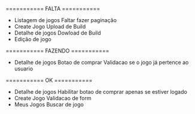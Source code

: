 =========== FALTA ===========
- Listagem de jogos
  Faltar fazer paginação
- Create Jogo
  Upload de Build
- Detalhe de jogos
  Dowload de Build
- Edição de jogo

=========== FAZENDO ===========
- Detalhe de jogos
  Botao de comprar
  Validacao se o jogo já pertence ao usuario

=========== OK ===========
- Detalhe de jogos
  Habilitar botao de comprar apenas se estiver logado
- Create Jogo
  Validacao de form
- Meus Jogos
    Buscar de jogo